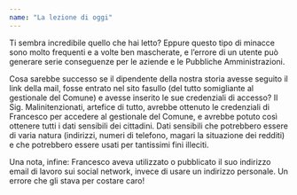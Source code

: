 ```yaml
---
name: "La lezione di oggi"
---
```


Ti sembra incredibile quello che hai letto? Eppure questo tipo di minacce sono molto frequenti e a volte ben mascherate, e l’errore di un utente può generare serie conseguenze per le aziende e le Pubbliche Amministrazioni.

Cosa sarebbe successo se il dipendente della nostra storia avesse seguito il link della mail, fosse entrato nel sito fasullo (del tutto somigliante al gestionale del Comune) e avesse inserito le sue credenziali di accesso?
Il Sig. Malinitenzionati, artefice di tutto, avrebbe ottenuto le credenziali di Francesco per accedere al gestionale del Comune, e avrebbe potuto così ottenere tutti i dati sensibili dei cittadini. Dati sensibili che potrebbero essere di varia natura (indirizzi, numeri di telefono, magari la situazione dei redditi) e che potrebbero essere usati per tantissimi fini illeciti. 
 
Una nota, infine: Francesco aveva utilizzato o pubblicato il suo indirizzo email di lavoro sui social network, invece di usare un indirizzo personale. Un errore che gli stava per costare caro!